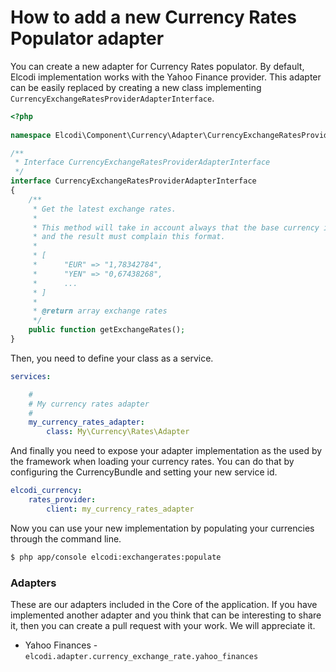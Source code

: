 How to add a new Currency Rates Populator adapter
=================================================

You can create a new adapter for Currency Rates populator. By default, Elcodi
implementation works with the Yahoo Finance provider. This adapter can be easily
replaced by creating a new class implementing 
`CurrencyExchangeRatesProviderAdapterInterface`.

``` php
<?php
 
namespace Elcodi\Component\Currency\Adapter\CurrencyExchangeRatesProvider\Interfaces;

/**
 * Interface CurrencyExchangeRatesProviderAdapterInterface
 */
interface CurrencyExchangeRatesProviderAdapterInterface
{
    /**
     * Get the latest exchange rates.
     *
     * This method will take in account always that the base currency is USD,
     * and the result must complain this format.
     *
     * [
     *      "EUR" => "1,78342784",
     *      "YEN" => "0,67438268",
     *      ...
     * ]
     *
     * @return array exchange rates
     */
    public function getExchangeRates();
}
```

Then, you need to define your class as a service.

``` yml
services:

    #
    # My currency rates adapter
    #
    my_currency_rates_adapter:
        class: My\Currency\Rates\Adapter
```

And finally you need to expose your adapter implementation as the used by the 
framework when loading your currency rates. You can do that by configuring the
CurrencyBundle and setting your new service id.

``` yml
elcodi_currency:
    rates_provider:
        client: my_currency_rates_adapter
```

Now you can use your new implementation by populating your currencies through
the command line.

``` bash
$ php app/console elcodi:exchangerates:populate
```

### Adapters

These are our adapters included in the Core of the application. If you have 
implemented another adapter and you think that can be interesting to share it,
then you can create a pull request with your work. We will appreciate it.

* Yahoo Finances - `elcodi.adapter.currency_exchange_rate.yahoo_finances`
